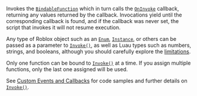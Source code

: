 Invokes the [`BindableFunction`](https://create.roblox.com/docs/reference/engine/classes/BindableFunction) which in turn calls the
[`OnInvoke`](https://create.roblox.com/docs/reference/engine/classes/BindableFunction#OnInvoke) callback, returning any values
returned by the callback. Invocations yield until the corresponding
callback is found, and if the callback was never set, the script that
invokes it will not resume execution.

Any type of Roblox object such as an [`Enum`](https://create.roblox.com/docs/reference/engine/datatypes/Enum), [`Instance`](https://create.roblox.com/docs/reference/engine/classes/Instance), or
others can be passed as a parameter to
[`Invoke()`](https://create.roblox.com/docs/reference/engine/classes/BindableFunction#Invoke), as well as Luau types such as
numbers, strings, and booleans, although you should carefully explore the
[limitations](https://create.roblox.com/docs/scripting/events/custom#argument-limitations).

Only one function can be bound to
[`Invoke()`](https://create.roblox.com/docs/reference/engine/classes/BindableFunction#Invoke) at a time. If you assign
multiple functions, only the last one assigned will be used.

See [Custom Events and Callbacks](https://create.roblox.com/docs/scripting/events/custom) for
code samples and further details on
[`Invoke()`](https://create.roblox.com/docs/reference/engine/classes/BindableFunction#Invoke).
